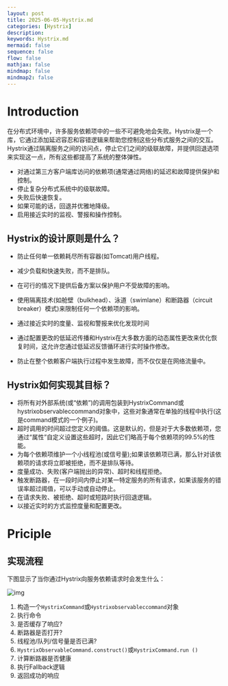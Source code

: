 ```yaml
---
layout: post
title: 2025-06-05-Hystrix.md
categories: [Hystrix]
description: 
keywords: Hystrix.md
mermaid: false
sequence: false
flow: false
mathjax: false
mindmap: false
mindmap2: false
---
```

# Introduction

在分布式环境中，许多服务依赖项中的一些不可避免地会失败。Hystrix是一个库，它通过添加延迟容忍和容错逻辑来帮助您控制这些分布式服务之间的交互。Hystrix通过隔离服务之间的访问点，停止它们之间的级联故障，并提供回退选项来实现这一点，所有这些都提高了系统的整体弹性。



- 对通过第三方客户端库访问的依赖项(通常通过网络)的延迟和故障提供保护和控制。
- 停止复杂分布式系统中的级联故障。
- 失败后快速恢复。
- 如果可能的话，回退并优雅地降级。
- 启用接近实时的监视、警报和操作控制。



## **Hystrix的设计原则是什么？**

- 防止任何单一依赖耗尽所有容器(如Tomcat)用户线程。

- 减少负载和快速失败，而不是排队。

- 在可行的情况下提供后备方案以保护用户不受故障的影响。

- 使用隔离技术(如舱壁（bulkhead）、泳道（swimlane）和断路器（circuit breaker）模式)来限制任何一个依赖项的影响。

- 通过接近实时的度量、监视和警报来优化发现时间

- 通过配置更改的低延迟传播和Hystrix在大多数方面的动态属性更改来优化恢复时间，这允许您通过低延迟反馈循环进行实时操作修改。

- 防止在整个依赖客户端执行过程中发生故障，而不仅仅是在网络流量中。

	

## **Hystrix如何实现其目标？**

- 将所有对外部系统(或“依赖”)的调用包装到HystrixCommand或hystrixobservableccommand对象中，这些对象通常在单独的线程中执行(这是command模式的一个例子)。
- 超时调用的时间超过您定义的阈值。这是默认的，但是对于大多数依赖项，您通过“属性”自定义设置这些超时，因此它们略高于每个依赖项的99.5%的性能。
- 为每个依赖项维护一个小线程池(或信号量);如果该依赖项已满，那么针对该依赖项的请求将立即被拒绝，而不是排队等待。
- 度量成功、失败(客户端抛出的异常)、超时和线程拒绝。
- 触发断路器，在一段时间内停止对某一特定服务的所有请求，如果该服务的错误率超过阈值，可以手动或自动停止。
- 在请求失败、被拒绝、超时或短路时执行回退逻辑。
- 以接近实时的方式监控度量和配置更改。



# Priciple

## 实现流程

下图显示了当你通过Hystrix向服务依赖请求时会发生什么：

![img](https://oss.xubighead.top/oss/image/202506/1930437359909834753.jpg)

1. 构造一个`HystrixCommand`或`Hystrixobservableccommand`对象
2. 执行命令
3. 是否缓存了响应?
4. 断路器是否打开?
5. 线程池/队列/信号量是否已满?
6. `HystrixObservableCommand.construct()`或`HystrixCommand.run ()`
7. 计算断路器是否健康
8. 执行Fallback逻辑
9. 返回成功的响应




